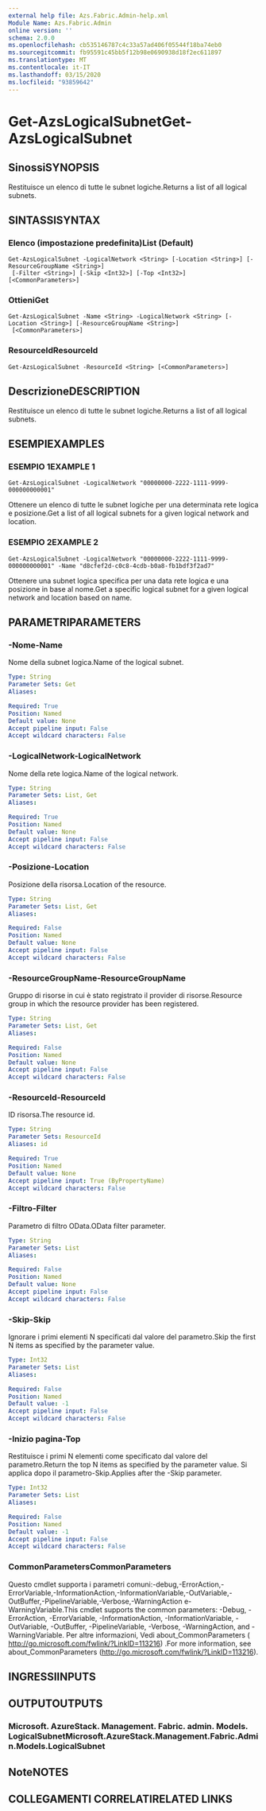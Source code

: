 ```yaml
---
external help file: Azs.Fabric.Admin-help.xml
Module Name: Azs.Fabric.Admin
online version: ''
schema: 2.0.0
ms.openlocfilehash: cb535146787c4c33a57ad406f05544f18ba74eb0
ms.sourcegitcommit: fb95591c45bb5f12b98e0690938d18f2ec611897
ms.translationtype: MT
ms.contentlocale: it-IT
ms.lasthandoff: 03/15/2020
ms.locfileid: "93859642"
---
```

# <span data-ttu-id="b3e6e-101">Get-AzsLogicalSubnet</span><span class="sxs-lookup"><span data-stu-id="b3e6e-101">Get-AzsLogicalSubnet</span></span>

## <span data-ttu-id="b3e6e-102">Sinossi</span><span class="sxs-lookup"><span data-stu-id="b3e6e-102">SYNOPSIS</span></span>
<span data-ttu-id="b3e6e-103">Restituisce un elenco di tutte le subnet logiche.</span><span class="sxs-lookup"><span data-stu-id="b3e6e-103">Returns a list of all logical subnets.</span></span>

## <span data-ttu-id="b3e6e-104">SINTASSI</span><span class="sxs-lookup"><span data-stu-id="b3e6e-104">SYNTAX</span></span>

### <span data-ttu-id="b3e6e-105">Elenco (impostazione predefinita)</span><span class="sxs-lookup"><span data-stu-id="b3e6e-105">List (Default)</span></span>
```
Get-AzsLogicalSubnet -LogicalNetwork <String> [-Location <String>] [-ResourceGroupName <String>]
 [-Filter <String>] [-Skip <Int32>] [-Top <Int32>] [<CommonParameters>]
```

### <span data-ttu-id="b3e6e-106">Ottieni</span><span class="sxs-lookup"><span data-stu-id="b3e6e-106">Get</span></span>
```
Get-AzsLogicalSubnet -Name <String> -LogicalNetwork <String> [-Location <String>] [-ResourceGroupName <String>]
 [<CommonParameters>]
```

### <span data-ttu-id="b3e6e-107">ResourceId</span><span class="sxs-lookup"><span data-stu-id="b3e6e-107">ResourceId</span></span>
```
Get-AzsLogicalSubnet -ResourceId <String> [<CommonParameters>]
```

## <span data-ttu-id="b3e6e-108">Descrizione</span><span class="sxs-lookup"><span data-stu-id="b3e6e-108">DESCRIPTION</span></span>
<span data-ttu-id="b3e6e-109">Restituisce un elenco di tutte le subnet logiche.</span><span class="sxs-lookup"><span data-stu-id="b3e6e-109">Returns a list of all logical subnets.</span></span>

## <span data-ttu-id="b3e6e-110">ESEMPI</span><span class="sxs-lookup"><span data-stu-id="b3e6e-110">EXAMPLES</span></span>

### <span data-ttu-id="b3e6e-111">ESEMPIO 1</span><span class="sxs-lookup"><span data-stu-id="b3e6e-111">EXAMPLE 1</span></span>
```
Get-AzsLogicalSubnet -LogicalNetwork "00000000-2222-1111-9999-000000000001"
```

<span data-ttu-id="b3e6e-112">Ottenere un elenco di tutte le subnet logiche per una determinata rete logica e posizione.</span><span class="sxs-lookup"><span data-stu-id="b3e6e-112">Get a list of all logical subnets for a given logical network and location.</span></span>

### <span data-ttu-id="b3e6e-113">ESEMPIO 2</span><span class="sxs-lookup"><span data-stu-id="b3e6e-113">EXAMPLE 2</span></span>
```
Get-AzsLogicalSubnet -LogicalNetwork "00000000-2222-1111-9999-000000000001" -Name "d8cfef2d-c0c8-4cdb-b0a8-fb1bdf3f2ad7"
```

<span data-ttu-id="b3e6e-114">Ottenere una subnet logica specifica per una data rete logica e una posizione in base al nome.</span><span class="sxs-lookup"><span data-stu-id="b3e6e-114">Get a specific logical subnet for a given logical network and location based on name.</span></span>

## <span data-ttu-id="b3e6e-115">PARAMETRI</span><span class="sxs-lookup"><span data-stu-id="b3e6e-115">PARAMETERS</span></span>

### <span data-ttu-id="b3e6e-116">-Nome</span><span class="sxs-lookup"><span data-stu-id="b3e6e-116">-Name</span></span>
<span data-ttu-id="b3e6e-117">Nome della subnet logica.</span><span class="sxs-lookup"><span data-stu-id="b3e6e-117">Name of the logical subnet.</span></span>

```yaml
Type: String
Parameter Sets: Get
Aliases:

Required: True
Position: Named
Default value: None
Accept pipeline input: False
Accept wildcard characters: False
```

### <span data-ttu-id="b3e6e-118">-LogicalNetwork</span><span class="sxs-lookup"><span data-stu-id="b3e6e-118">-LogicalNetwork</span></span>
<span data-ttu-id="b3e6e-119">Nome della rete logica.</span><span class="sxs-lookup"><span data-stu-id="b3e6e-119">Name of the logical network.</span></span>

```yaml
Type: String
Parameter Sets: List, Get
Aliases:

Required: True
Position: Named
Default value: None
Accept pipeline input: False
Accept wildcard characters: False
```

### <span data-ttu-id="b3e6e-120">-Posizione</span><span class="sxs-lookup"><span data-stu-id="b3e6e-120">-Location</span></span>
<span data-ttu-id="b3e6e-121">Posizione della risorsa.</span><span class="sxs-lookup"><span data-stu-id="b3e6e-121">Location of the resource.</span></span>

```yaml
Type: String
Parameter Sets: List, Get
Aliases:

Required: False
Position: Named
Default value: None
Accept pipeline input: False
Accept wildcard characters: False
```

### <span data-ttu-id="b3e6e-122">-ResourceGroupName</span><span class="sxs-lookup"><span data-stu-id="b3e6e-122">-ResourceGroupName</span></span>
<span data-ttu-id="b3e6e-123">Gruppo di risorse in cui è stato registrato il provider di risorse.</span><span class="sxs-lookup"><span data-stu-id="b3e6e-123">Resource group in which the resource provider has been registered.</span></span>

```yaml
Type: String
Parameter Sets: List, Get
Aliases:

Required: False
Position: Named
Default value: None
Accept pipeline input: False
Accept wildcard characters: False
```

### <span data-ttu-id="b3e6e-124">-ResourceId</span><span class="sxs-lookup"><span data-stu-id="b3e6e-124">-ResourceId</span></span>
<span data-ttu-id="b3e6e-125">ID risorsa.</span><span class="sxs-lookup"><span data-stu-id="b3e6e-125">The resource id.</span></span>

```yaml
Type: String
Parameter Sets: ResourceId
Aliases: id

Required: True
Position: Named
Default value: None
Accept pipeline input: True (ByPropertyName)
Accept wildcard characters: False
```

### <span data-ttu-id="b3e6e-126">-Filtro</span><span class="sxs-lookup"><span data-stu-id="b3e6e-126">-Filter</span></span>
<span data-ttu-id="b3e6e-127">Parametro di filtro OData.</span><span class="sxs-lookup"><span data-stu-id="b3e6e-127">OData filter parameter.</span></span>

```yaml
Type: String
Parameter Sets: List
Aliases:

Required: False
Position: Named
Default value: None
Accept pipeline input: False
Accept wildcard characters: False
```

### <span data-ttu-id="b3e6e-128">-Skip</span><span class="sxs-lookup"><span data-stu-id="b3e6e-128">-Skip</span></span>
<span data-ttu-id="b3e6e-129">Ignorare i primi elementi N specificati dal valore del parametro.</span><span class="sxs-lookup"><span data-stu-id="b3e6e-129">Skip the first N items as specified by the parameter value.</span></span>

```yaml
Type: Int32
Parameter Sets: List
Aliases:

Required: False
Position: Named
Default value: -1
Accept pipeline input: False
Accept wildcard characters: False
```

### <span data-ttu-id="b3e6e-130">-Inizio pagina</span><span class="sxs-lookup"><span data-stu-id="b3e6e-130">-Top</span></span>
<span data-ttu-id="b3e6e-131">Restituisce i primi N elementi come specificato dal valore del parametro.</span><span class="sxs-lookup"><span data-stu-id="b3e6e-131">Return the top N items as specified by the parameter value.</span></span>
<span data-ttu-id="b3e6e-132">Si applica dopo il parametro-Skip.</span><span class="sxs-lookup"><span data-stu-id="b3e6e-132">Applies after the -Skip parameter.</span></span>

```yaml
Type: Int32
Parameter Sets: List
Aliases:

Required: False
Position: Named
Default value: -1
Accept pipeline input: False
Accept wildcard characters: False
```

### <span data-ttu-id="b3e6e-133">CommonParameters</span><span class="sxs-lookup"><span data-stu-id="b3e6e-133">CommonParameters</span></span>
<span data-ttu-id="b3e6e-134">Questo cmdlet supporta i parametri comuni:-debug,-ErrorAction,-ErrorVariable,-InformationAction,-InformationVariable,-OutVariable,-OutBuffer,-PipelineVariable,-Verbose,-WarningAction e-WarningVariable.</span><span class="sxs-lookup"><span data-stu-id="b3e6e-134">This cmdlet supports the common parameters: -Debug, -ErrorAction, -ErrorVariable, -InformationAction, -InformationVariable, -OutVariable, -OutBuffer, -PipelineVariable, -Verbose, -WarningAction, and -WarningVariable.</span></span> <span data-ttu-id="b3e6e-135">Per altre informazioni, Vedi about_CommonParameters ( http://go.microsoft.com/fwlink/?LinkID=113216) .</span><span class="sxs-lookup"><span data-stu-id="b3e6e-135">For more information, see about_CommonParameters (http://go.microsoft.com/fwlink/?LinkID=113216).</span></span>

## <span data-ttu-id="b3e6e-136">INGRESSI</span><span class="sxs-lookup"><span data-stu-id="b3e6e-136">INPUTS</span></span>

## <span data-ttu-id="b3e6e-137">OUTPUT</span><span class="sxs-lookup"><span data-stu-id="b3e6e-137">OUTPUTS</span></span>

### <span data-ttu-id="b3e6e-138">Microsoft. AzureStack. Management. Fabric. admin. Models. LogicalSubnet</span><span class="sxs-lookup"><span data-stu-id="b3e6e-138">Microsoft.AzureStack.Management.Fabric.Admin.Models.LogicalSubnet</span></span>

## <span data-ttu-id="b3e6e-139">Note</span><span class="sxs-lookup"><span data-stu-id="b3e6e-139">NOTES</span></span>

## <span data-ttu-id="b3e6e-140">COLLEGAMENTI CORRELATI</span><span class="sxs-lookup"><span data-stu-id="b3e6e-140">RELATED LINKS</span></span>
